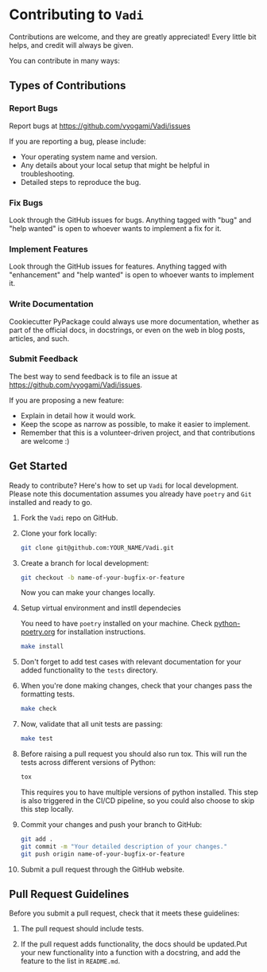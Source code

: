 # Contributing to `Vadi`

Contributions are welcome, and they are greatly appreciated!
Every little bit helps, and credit will always be given.

You can contribute in many ways:

## Types of Contributions

### Report Bugs

Report bugs at <https://github.com/vyogami/Vadi/issues>

If you are reporting a bug, please include:

- Your operating system name and version.
- Any details about your local setup that might be helpful in troubleshooting.
- Detailed steps to reproduce the bug.

### Fix Bugs

Look through the GitHub issues for bugs.
Anything tagged with "bug" and "help wanted" is open to whoever wants to implement a fix for it.

### Implement Features

Look through the GitHub issues for features.
Anything tagged with "enhancement" and "help wanted" is open to whoever wants to implement it.

### Write Documentation

Cookiecutter PyPackage could always use more documentation, whether as part of the official docs, in docstrings, or even on the web in blog posts, articles, and such.

### Submit Feedback

The best way to send feedback is to file an issue at <https://github.com/vyogami/Vadi/issues>.

If you are proposing a new feature:

- Explain in detail how it would work.
- Keep the scope as narrow as possible, to make it easier to implement.
- Remember that this is a volunteer-driven project, and that contributions
  are welcome :)

## Get Started

Ready to contribute? Here's how to set up `Vadi` for local development.
Please note this documentation assumes you already have `poetry` and `Git` installed and ready to go.

1. Fork the `Vadi` repo on GitHub.

1. Clone your fork locally:

   ```bash
   git clone git@github.com:YOUR_NAME/Vadi.git
   ```

1. Create a branch for local development:

   ```bash
   git checkout -b name-of-your-bugfix-or-feature
   ```

   Now you can make your changes locally.

1. Setup virtual environment and instll dependecies

   You need to have `poetry` installed on your machine. Check [python-poetry.org](https://python-poetry.org/docs/#installation) for installation instructions.

   ```bash
   make install
   ```

1. Don't forget to add test cases with relevant documentation for your added functionality to the `tests` directory.

1. When you're done making changes, check that your changes pass the formatting tests.

   ```bash
   make check
   ```

1. Now, validate that all unit tests are passing:

   ```bash
   make test
   ```

1. Before raising a pull request you should also run tox.
   This will run the tests across different versions of Python:

   ```bash
   tox
   ```

   This requires you to have multiple versions of python installed.
   This step is also triggered in the CI/CD pipeline, so you could also choose to skip this step locally.

1. Commit your changes and push your branch to GitHub:

   ```bash
   git add .
   git commit -m "Your detailed description of your changes."
   git push origin name-of-your-bugfix-or-feature
   ```

1. Submit a pull request through the GitHub website.

## Pull Request Guidelines

Before you submit a pull request, check that it meets these guidelines:

1. The pull request should include tests.

1. If the pull request adds functionality, the docs should be updated.Put your new functionality into a function with a docstring, and add the feature to the list in `README.md`.

